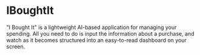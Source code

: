 # IBoughtIt

"I Bought It" is a lightweight AI-based application for managing your spending. All you need to do is input the information about a purchase, and watch as it becomes structured into an easy-to-read dashboard on your screen.
